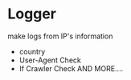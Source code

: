 # Logger
make logs from IP's information
- country
- User-Agent Check
- If Crawler Check
AND MORE....
